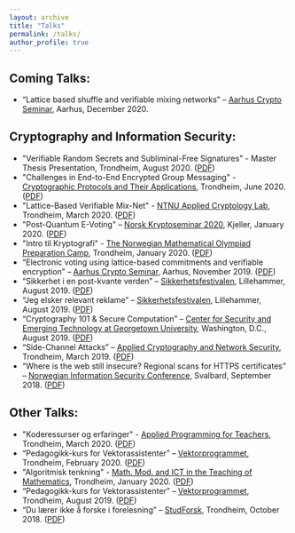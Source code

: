 ```yaml
---
layout: archive
title: "Talks"
permalink: /talks/
author_profile: true
---
```


## Coming Talks:

* “Lattice based shuffle and verifiable mixing networks” – [Aarhus Crypto Seminar](https://users-cs.au.dk/orlandi/cryptogroup/), Aarhus, December 2020.

## Cryptography and Information Security:

* "Verifiable Random Secrets and Subliminal-Free Signatures" - Master Thesis Presentation, Trondheim, August 2020. ([PDF](https://tjerandsilde.no/files/Master_Presentation.pdf))
* "Challenges in End-to-End Encrypted Group Messaging" - [Cryptographic Protocols and Their Applications](https://www.ntnu.edu/studies/courses/TM8107), Trondheim, June 2020. ([PDF](https://tjerandsilde.no/files/GroupMessagingPresentation.pdf))
* "Lattice-Based Verifiable Mix-Net" - [NTNU Applied Cryptology Lab](https://www.ntnu.edu/iik/nacl-lab), Trondheim, March 2020. ([PDF](https://tjerandsilde.no/files/Lattice_Based_Verifiable_Mix_Net.pdf))
* "Post-Quantum E-Voting" – [Norsk Kryptoseminar 2020](https://wiki.math.ntnu.no/nks/nks20), Kjeller, January 2020. ([PDF](https://tjerandsilde.no/files/NKS2020.pdf))
* "Intro til Kryptografi" - [The Norwegian Mathematical Olympiad Preparation Camp](https://abelkonkurransen.no/en), Trondheim, January 2020. ([PDF](https://tjerandsilde.no/files/Abelforedrag.pdf))
* “Electronic voting using lattice-based commitments and verifiable encryption” – [Aarhus Crypto Seminar](https://cs.au.dk/~oech/seminar.html), Aarhus, November 2019. ([PDF](https://tjerandsilde.no/files/Aarhus_Crypto_Seminar_Presentation.pdf))
* “Sikkerhet i en post-kvante verden” – [Sikkerhetsfestivalen](https://sikkerhetsfestivalen.no), Lillehammer, August 2019. ([PDF](https://tjerandsilde.no/files/Sikkerhetsfestivalen_Tjerand_Silde_Sikkerhet_I_En_Post-kvante_Verden.pdf))
* “Jeg elsker relevant reklame” – [Sikkerhetsfestivalen](https://sikkerhetsfestivalen.no), Lillehammer, August 2019. ([PDF](https://tjerandsilde.no/files/Sikkerhetsfestivalen_Tjerand_Silde_Jeg_Elsker_Relevant_Reklame.pdf))
* “Cryptography 101 & Secure Computation” – [Center for Security and Emerging Technology at Georgetown University](http://cset.georgetown.edu), Washington, D.C., August 2019. ([PDF](https://tjerandsilde.no/files/CSET.pdf))
* “Side-Channel Attacks” – [Applied Cryptography and Network Security](https://www.ntnu.edu/studies/courses/TTM4135), Trondheim, March 2019. ([PDF](https://tjerandsilde.no/files/Side_Channel_Attacks.pdf))
* “Where is the web still insecure? Regional scans for HTTPS certificates” – [Norwegian Information Security Conference](http://nikt2018.ifi.uio.no/program_nisk_en.html), Svalbard, September 2018. ([PDF](https://tjerandsilde.no/files/NISK_presentation.pdf))

## Other Talks:

* "Koderessurser og erfaringer" - [Applied Programming for Teachers](https://www.ntnu.edu/studies/courses/IT6204), Trondheim, March 2020. ([PDF](https://tjerandsilde.no/files/LKK20.pdf))
* “Pedagogikk-kurs for Vektorassistenter” – [Vektorprogrammet](https://vektorprogrammet.no), Trondheim, February 2020. ([PDF](https://tjerandsilde.no/files/Pedagogikk_kurs_for_vektorprogrammet_FEB20.pdf))
* "Algoritmisk tenkning" - [Math. Mod. and ICT in the Teaching of Mathematics](https://www.ntnu.edu/studies/courses/SKOLE6232), Trondheim, January 2020. ([PDF](https://tjerandsilde.no/files/algoritmisktankegang.pdf))
* “Pedagogikk-kurs for Vektorassistenter” – [Vektorprogrammet](https://vektorprogrammet.no), Trondheim, August 2019. ([PDF](https://tjerandsilde.no/files/Pedagogikk_kurs_for_vektorprogrammet.pdf))
* “Du lærer ikke å forske i forelesning” – [StudForsk](https://wiki.math.ntnu.no/studforsk/start), Trondheim, October 2018. ([PDF](https://tjerandsilde.no/files/StudForsk.pdf))
